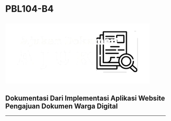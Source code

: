 # PBL104-B4
![logo](https://github.com/BintangDwiImamDermawan/pbl/blob/main/assets%2Flogo.svg)
--
## Dokumentasi Dari Implementasi Aplikasi Website Pengajuan Dokumen Warga Digital

---